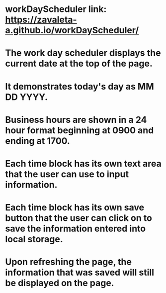 # workDayScheduler link: https://zavaleta-a.github.io/workDayScheduler/
# The work day scheduler displays the current date at the top of the page.
# It demonstrates today's day as MM DD YYYY.
# Business hours are shown in a 24 hour format beginning at 0900 and ending at 1700.
# Each time block has its own text area that the user can use to input information.
# Each time block has its own save button that the user can click on to save the information entered into local storage.
# Upon refreshing the page, the information that was saved will still be displayed on the page.
